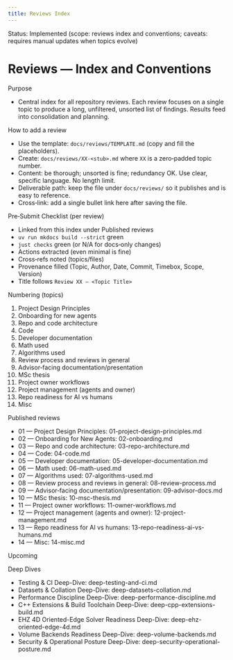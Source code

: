 ```yaml
---
title: Reviews Index
---
```


Status: Implemented (scope: reviews index and conventions; caveats: requires manual updates when topics evolve)

# Reviews — Index and Conventions

Purpose
- Central index for all repository reviews. Each review focuses on a single topic to produce a long, unfiltered, unsorted list of findings. Results feed into consolidation and planning.

How to add a review
- Use the template: `docs/reviews/TEMPLATE.md` (copy and fill the placeholders).
- Create: `docs/reviews/XX-<stub>.md` where `XX` is a zero‑padded topic number.
- Content: be thorough; unsorted is fine; redundancy OK. Use clear, specific language. No length limit.
- Deliverable path: keep the file under `docs/reviews/` so it publishes and is easy to reference.
- Cross‑link: add a single bullet link here after saving the file.

Pre‑Submit Checklist (per review)
- Linked from this index under Published reviews
- `uv run mkdocs build --strict` green
- `just checks` green (or N/A for docs‑only changes)
- Actions extracted (even minimal is fine)
- Cross‑refs noted (topics/files)
- Provenance filled (Topic, Author, Date, Commit, Timebox, Scope, Version)
- Title follows `Review XX — <Topic Title>`

Numbering (topics)
1. Project Design Principles
2. Onboarding for new agents
3. Repo and code architecture
4. Code
5. Developer documentation
6. Math used
7. Algorithms used
8. Review process and reviews in general
9. Advisor‑facing documentation/presentation
10. MSc thesis
11. Project owner workflows
12. Project management (agents and owner)
13. Repo readiness for AI vs humans
14. Misc

Published reviews
- 01 — Project Design Principles: 01-project-design-principles.md
- 02 — Onboarding for New Agents: 02-onboarding.md
- 03 — Repo and code architecture: 03-repo-architecture.md
- 04 — Code: 04-code.md
- 05 — Developer documentation: 05-developer-documentation.md
- 06 — Math used: 06-math-used.md
- 07 — Algorithms used: 07-algorithms-used.md
- 08 — Review process and reviews in general: 08-review-process.md
- 09 — Advisor‑facing documentation/presentation: 09-advisor-docs.md
- 10 — MSc thesis: 10-msc-thesis.md
- 11 — Project owner workflows: 11-owner-workflows.md
- 12 — Project management (agents and owner): 12-project-management.md
- 13 — Repo readiness for AI vs humans: 13-repo-readiness-ai-vs-humans.md
- 14 — Misc: 14-misc.md

Upcoming

Deep Dives
- Testing & CI Deep-Dive: deep-testing-and-ci.md
- Datasets & Collation Deep-Dive: deep-datasets-collation.md
- Performance Discipline Deep-Dive: deep-performance-discipline.md
- C++ Extensions & Build Toolchain Deep-Dive: deep-cpp-extensions-build.md
- EHZ 4D Oriented-Edge Solver Readiness Deep-Dive: deep-ehz-oriented-edge-4d.md
- Volume Backends Readiness Deep-Dive: deep-volume-backends.md
- Security & Operational Posture Deep-Dive: deep-security-operational-posture.md

